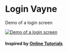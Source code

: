# Login Vayne

Demo of a login screen

[![Demo of a login screen](http://img.youtube.com/vi/gRKlLxzNgHI/0.jpg)](http://www.youtube.com/watch?v=gRKlLxzNgHI "Login Vayne")

#### Inspired by [Online Tutorials](https://www.youtube.com/watch?v=mSAEGEAnyIY)
